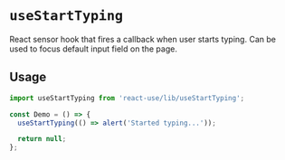 # `useStartTyping`

React sensor hook that fires a callback when user starts typing. Can be used
to focus default input field on the page.

## Usage

```jsx
import useStartTyping from 'react-use/lib/useStartTyping';

const Demo = () => {
  useStartTyping(() => alert('Started typing...'));

  return null;
};
```
